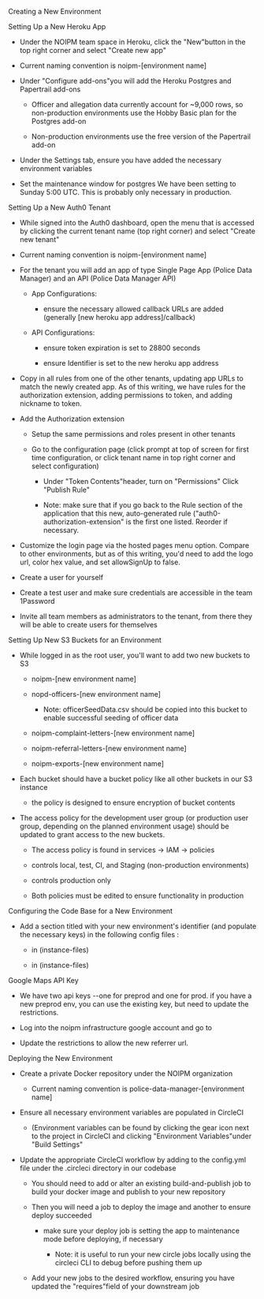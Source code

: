 Creating a New Environment

Setting Up a New Heroku App

-   Under the NOIPM team space in Heroku, click the "New"button in the
    top right corner and select "Create new app"

-   Current naming convention is noipm-[environment name]

-   Under "Configure add-ons"you will add the Heroku Postgres and
    Papertrail add-ons

    -   Officer and allegation data currently account for ~9,000 rows,
        so non-production environments use the Hobby Basic plan for the
        Postgres add-on

    -   Non-production environments use the free version of the
        Papertrail add-on


-   Under the Settings tab, ensure you have added the necessary
    environment variables

-   Set the maintenance window for postgres We have been setting to
    Sunday 5:00 UTC. This is probably only necessary in production.

Setting Up a New Auth0 Tenant

-   While signed into the Auth0 dashboard, open the menu that is
    accessed by clicking the current tenant name (top right corner) and
    select "Create new tenant"

-   Current naming convention is noipm-[environment name]

-   For the tenant you will add an app of type Single Page App (Police
    Data Manager) and an API (Police Data Manager API)

    -   App Configurations:

        -   ensure the necessary allowed callback URLs are added
            (generally [new heroku app address]/callback)

   
    -   API Configurations:

        -   ensure token expiration is set to 28800 seconds

        -   ensure Identifier is set to the new heroku app address


-   Copy in all rules from one of the other tenants, updating app URLs
    to match the newly created app. As of this writing, we have rules
    for the authorization extension, adding permissions to token, and
    adding nickname to token.

-   Add the Authorization extension

    -   Setup the same permissions and roles present in other tenants

    -   Go to the configuration page (click prompt at top of screen for
        first time configuration, or click tenant name in top right
        corner and select configuration)

        -   Under "Token Contents"header, turn on "Permissions" Click
            "Publish Rule"

        -   Note: make sure that if you go back to the Rule section of
            the application that this new, auto-generated rule
            ("auth0-authorization-extension" is the first one listed.
            Reorder if necessary.


-   Customize the login page via the hosted pages menu option. Compare
    to other environments, but as of this writing, you'd need to add the
    logo url, color hex value, and set allowSignUp to false.

-   Create a user for yourself

-   Create a test user and make sure credentials are accessible in the
    team 1Password

-   Invite all team members as administrators to the tenant, from there
    they will be able to create users for themselves

Setting Up New S3 Buckets for an Environment

-   While logged in as the root user, you'll want to add two new buckets
    to S3

    -   noipm-[new environment name]

    -   nopd-officers-[new environment name]

        -   Note: officerSeedData.csv should be copied into this bucket
            to enable successful seeding of officer data

    
    -   noipm-complaint-letters-[new environment name]

    -   noipm-referral-letters-[new environment name]

    -   noipm-exports-[new environment name]


-   Each bucket should have a bucket policy like all other buckets in
    our S3 instance

    -   the policy is designed to ensure encryption of bucket contents


-   The access policy for the development user group (or production user
    group, depending on the planned environment usage) should be updated
    to grant access to the new buckets.

    -   The access policy is found in services -> IAM -> policies

    -   controls local, test, CI, and Staging (non-production
        environments)

    -   controls production only

    -   Both policies must be edited to ensure functionality in
        production

Configuring the Code Base for a New Environment

-   Add a section titled with your new environment's identifier (and
    populate the necessary keys) in the following config files :

    -   in (instance-files)

    -   in (instance-files)

Google Maps API Key

-   We have two api keys --one for preprod and one for prod. if you have
    a new preprod env, you can use the existing key, but need to update
    the restrictions.

-   Log into the noipm infrastructure google account and go to

-   Update the restrictions to allow the new referrer url.

Deploying the New Environment

-   Create a private Docker repository under the NOIPM organization

    -   Current naming convention is police-data-manager-[environment
        name]


-   Ensure all necessary environment variables are populated in CircleCI

    -   (Environment variables can be found by clicking the gear icon
        next to the project in CircleCI and clicking "Environment
        Variables"under "Build Settings"


-   Update the appropriate CircleCI workflow by adding to the config.yml
    file under the .circleci directory in our codebase

    -   You should need to add or alter an existing build-and-publish
        job to build your docker image and publish to your new
        repository

    -   Then you will need a job to deploy the image and another to
        ensure deploy succeeded

        -   make sure your deploy job is setting the app to maintenance
            mode before deploying, if necessary

            -   Note: it is useful to run your new circle jobs locally
                using the circleci CLI to debug before pushing them up

  
    -   Add your new jobs to the desired workflow, ensuring you have
        updated the "requires"field of your downstream job
